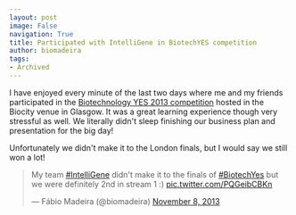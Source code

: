 ```yaml
---
layout: post
image: False
navigation: True
title: Participated with IntelliGene in BiotechYES competition
author: biomadeira
tags:
- Archived
---
```


I have enjoyed every minute of the last two days where me and my friends participated in 
the [Biotechnology YES 2013 competition](http://www.biotechnologyyes.co.uk/biotechnologyyes/index.aspx) 
hosted in the Biocity venue in Glasgow. It was a great learning experience though very stressful as well. 
We literally didn't sleep finishing our business plan and presentation for the big day!
  
Unfortunately we didn't make it to the London finals, but I would say we still won a lot!

<blockquote class="twitter-tweet tw-align-center" lang="en"><p lang="en" dir="ltr">My team 
<a href="https://twitter.com/hashtag/IntelliGene?src=hash">#IntelliGene</a> didn&#39;t make it to the
finals of <a href="https://twitter.com/hashtag/BiotechYes?src=hash">#BiotechYes</a>&#10; but we were 
definitely 2nd in stream 1 :) <a href="http://t.co/PQGeibCBKn">pic.twitter.com/PQGeibCBKn</a></p>&mdash; 
Fábio Madeira (@biomadeira) <a href="https://twitter.com/biomadeira/status/398873168934211584">November 8, 2013</a></blockquote>
<script async src="//platform.twitter.com/widgets.js" charset="utf-8"></script>
